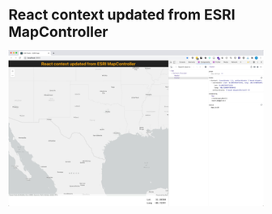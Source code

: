# React context updated from ESRI MapController
![Image - React context updated from ESRI MapController](React_context_updated_from_ESRI_MapController.jpg)


